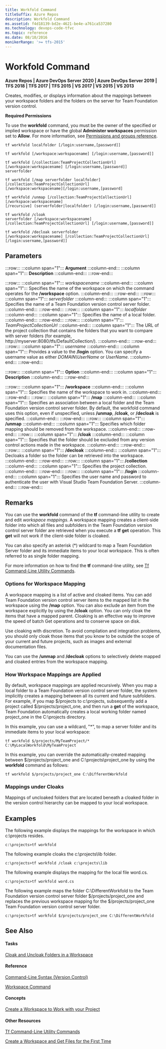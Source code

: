 ```yaml
---
title: Workfold Command
titleSuffix: Azure Repos
description: Workfold Command
ms.assetid: f4d18139-bd2e-4621-be4e-a761ca537280
ms.technology: devops-code-tfvc
ms.topic: reference
ms.date: 08/10/2016
monikerRange: '>= tfs-2015'
---
```



# Workfold Command

**Azure Repos | Azure DevOps Server 2020 | Azure DevOps Server 2019 | TFS 2018 | TFS 2017 | TFS 2015 | VS 2017 | VS 2015 | VS 2013**

Creates, modifies, or displays information about the mappings between your workspace folders and the folders on the server for Team Foundation version control.

**Required Permissions**

To use the **workfold** command, you must be the owner of the specified or implied workspace or have the global **Administer workspaces** permission set to **Allow**. For more information, see [Permissions and groups reference](../../organizations/security/permissions.md).

```
tf workfold localfolder [/login:username,[password]]
```

```
tf workfold [/workspace:workspacename] [/login:username,[password]]
```

```
tf workfold [/collection:TeamProjectCollectionUrl] [/workspace:workspacename] [/login:username,[password]]
serverfolder
```

```
tf workfold [/map serverfolder localfolder] [/collection:TeamProjectCollectionUrl] 
[/workspace:workspacename][/login:username,[password]
```

```
tf workfold /unmap [/collection:TeamProjectCollectionUrl] [/workspace:workspacename] 
[/recursive] (serverfolder|localfolder) [/login:username,[password]]
```

```
tf workfold /cloak 
serverfolder [/workspace:workspacename] [/collection:TeamProjectCollectionUrl] [/login:username,[password]]
```

```
tf workfold /decloak serverfolder
[/workspace:workspacename] [/collection:TeamProjectCollectionUrl][/login:username,[password]]
```

## Parameters

:::row:::
   :::column span="1":::
   ****Argument****
   :::column-end:::
   :::column span="1":::
   ****Description****
   :::column-end:::
:::row-end:::

:::row:::
   :::column span="1":::
   *workspacename*
   :::column-end:::
   :::column span="1":::
   Specifies the name of the workspace on which the command operates for the **/workspace** option.
   :::column-end:::
:::row-end:::
:::row:::
   :::column span="1":::
   *serverfolder*
   :::column-end:::
   :::column span="1":::
   Specifies the name of a Team Foundation version control server folder.
   :::column-end:::
:::row-end:::
:::row:::
   :::column span="1":::
   *localfolder*
   :::column-end:::
   :::column span="1":::
   Specifies the name of a local folder.
   :::column-end:::
:::row-end:::
:::row:::
   :::column span="1":::
   *TeamProjectCollectionUrl*
   :::column-end:::
   :::column span="1":::
   The URL of the project collection that contains the folders that you want to compare with server folders (for example, http://myserver:8080/tfs/DefaultCollection/).
   :::column-end:::
:::row-end:::
:::row:::
   :::column span="1":::
   *username*
   :::column-end:::
   :::column span="1":::
   Provides a value to the **/login** option. You can specify a username value as either *DOMAIN\UserName* or *UserName*.
   :::column-end:::
:::row-end:::


:::row:::
   :::column span="1":::
   ****Option****
   :::column-end:::
   :::column span="1":::
   ****Description****
   :::column-end:::
:::row-end:::

:::row:::
   :::column span="1":::
   **/workspace**
   :::column-end:::
   :::column span="1":::
   Specifies the name of the workspace to work in.
   :::column-end:::
:::row-end:::
:::row:::
   :::column span="1":::
   **/map**
   :::column-end:::
   :::column span="1":::
   Specifies an association between a local folder and the Team Foundation version control server folder. By default, the workfold command uses this option, even if unspecified, unless **/unmap**, **/cloak**, or **/decloak** is specified.
   :::column-end:::
:::row-end:::
:::row:::
   :::column span="1":::
   **/unmap**
   :::column-end:::
   :::column span="1":::
   Specifies which folder mapping should be removed from the workspace.
   :::column-end:::
:::row-end:::
:::row:::
   :::column span="1":::
   **/cloak**
   :::column-end:::
   :::column span="1":::
   Specifies that the folder should be excluded from any version control actions made in the workspace.
   :::column-end:::
:::row-end:::
:::row:::
   :::column span="1":::
   **/decloak**
   :::column-end:::
   :::column span="1":::
   Decloaks a folder so the folder can be retrieved into the workspace.
   :::column-end:::
:::row-end:::
:::row:::
   :::column span="1":::
   **/collection**
   :::column-end:::
   :::column span="1":::
   Specifies the project collection.
   :::column-end:::
:::row-end:::
:::row:::
   :::column span="1":::
   **/login**
   :::column-end:::
   :::column span="1":::
   Specifies the user name and password to authenticate the user with Visual Studio Team Foundation Server.
   :::column-end:::
:::row-end:::


## Remarks
You can use the **workfold** command of the **tf** command-line utility to create and edit *workspace mappings*. A workspace mapping creates a client-side folder into which all files and subfolders in the Team Foundation version control server folder are retrieved when you execute a **tf** **get** operation. This **get** will not work if the client-side folder is cloaked.

You can also specify an asterisk (\*) wildcard to map a Team Foundation Server folder and its immediate items to your local workspace. This is often referred to as single folder mapping.

For more information on how to find the **tf** command-line utility, see [Tf Command-Line Utility Commands](/previous-versions/visualstudio/visual-studio-2010/z51z7zy0(v=vs.100)).

### Options for Workspace Mapping

A workspace mapping is a list of active and cloaked items. You can add Team Foundation version control server items to the mapped list in the workspace using the **/map** option. You can also exclude an item from the workspace explicitly by using the **/cloak** option. You can only cloak the items that have a mapped parent. Cloaking is an effective way to improve the speed of batch Get operations and to conserve space on disk.

Use cloaking with discretion. To avoid compilation and integration problems, you should only cloak those items that you know to be outside the scope of your current and future projects, such as images and external documentation files.

You can use the **/unmap** and **/decloak** options to selectively delete mapped and cloaked entries from the workspace mapping.

### How Workspace Mappings are Applied

By default, workspace mappings are applied recursively. When you map a local folder to a Team Foundation version control server folder, the system implicitly creates a mapping between all its current and future subfolders. For example, if you map $/projects to c:\\projects, subsequently add a project called $/projects/project\_one, and then run a **get** of the workspace, Team Foundation automatically creates a local working folder named project\_one in the C:\\projects directory.

In this example, you can use a wildcard, "\*", to map a server folder and its immediate items to your local workspace:

```
tf workfold $/projects/MyTeamProject/* C:\MyLocalWorkfold\MyTeamProject
```

In this example, you can override the automatically-created mapping between $/projects/project\_one and C:\\projects\\project\_one by using the **workfold** command as follows:

```
tf workfold $/projects/project_one C:\DifferentWorkfold
```

### Mappings under Cloaks

Mappings of uncloaked folders that are located beneath a cloaked folder in the version control hierarchy can be mapped to your local workspace.

## Examples
The following example displays the mappings for the workspace in which c:\\projects resides.

```
c:\projects>tf workfold
```

The following example cloaks the c:\\projects\\lib folder.

```
c:\projects>tf workfold /cloak c:\projects\lib
```

The following example displays the mapping for the local file word.cs.

```
c:\projects>tf workfold word.cs
```

The following example maps the folder C:\\DifferentWorkfold to the Team Foundation version control server folder $/projects/project\_one and replaces the previous workspace mapping for the $/projects/project\_one Team Foundation version control server folder.

```
c:\projects>tf workfold $/projects/project_one C:\DifferentWorkfold
```

## See Also

#### Tasks

[Cloak and Uncloak Folders in a Workspace](optimize-your-workspace.md)

#### Reference

[Command-Line Syntax (Version Control)](/previous-versions/visualstudio/visual-studio-2010/56f7w6be(v=vs.100))

[Workspace Command](workspace-command.md)

#### Concepts

[Create a Workspace to Work with your Project](create-work-workspaces.md)

#### Other Resources

[Tf Command-Line Utility Commands](/previous-versions/visualstudio/visual-studio-2010/z51z7zy0(v=vs.100))

[Create a Workspace and Get Files for the First Time](set-up-team-foundation-version-control-your-dev-machine.md)